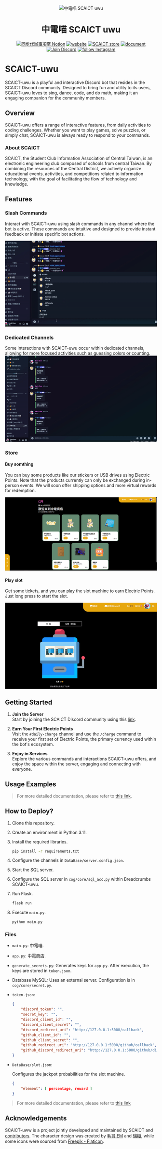 <!-- markdownlint-disable first-line-h1 -->
<!-- markdownlint-disable html -->

<div align="center">
<img src="uwu.png" width="200px" alt="中電喵 SCAICT uwu">

# 中電喵 SCAICT uwu
[![同步代辦事項至 Notion](https://github.com/SCAICT/SCAICT-uwu/actions/workflows/notion.yml/badge.svg?event=issues)](https://github.com/SCAICT/SCAICT-uwu/actions/workflows/notion.yml)
[![website](https://img.shields.io/website?label=website&&url=https%3A%2F%2Fscaict.org%2F)](https://scaict.org/)
[![SCAICT store](https://img.shields.io/website?label=SCAICT-store&&url=https%3A%2F%2Fstore.scaict.org%2F)](https://store.scaict.org/)
[![document](https://img.shields.io/website?label=Document&&url=https%3A%2F%2Fstore.scaict.org%2F)](https://g.scaict.org/doc/)
[![Join Discord](https://img.shields.io/discord/959823904266944562?label=Discord&logo=discord&)](https://dc.scaict.org)
[![follow Instagram](https://img.shields.io/badge/follow-%40scaict.tw-pink?&logo=instagram)](https://www.instagram.com/scaict.tw/)

</div>


# SCAICT-uwu
SCAICT-uwu is a playful and interactive Discord bot that resides in the SCAICT Discord community. Designed to bring fun and utility to its users, SCAICT-uwu loves to sing, dance, code, and do math, making it an engaging companion for the community members.

## Overview

SCAICT-uwu offers a range of interactive features, from daily activities to coding challenges. Whether you want to play games, solve puzzles, or simply chat, SCAICT-uwu is always ready to respond to your commands.

### About SCAICT
SCAICT, the Student Club Information Association of Central Taiwan, is an electronic engineering club composed of schools from central Taiwan. By combining the resources of the Central District, we actively organize educational events, activities, and competitions related to information technology, with the goal of facilitating the flow of technology and knowledge.

## Features

### Slash Commands

Interact with SCAICT-uwu using slash commands in any channel where the bot is active. These commands are intuitive and designed to provide instant feedback or initiate specific bot actions.

<div style="align:center">

![charge demo](https://raw.githubusercontent.com/SCAICT/doc/main/static/img/charge-demo.gif)

</div>

### Dedicated Channels

Some interactions with SCAICT-uwu occur within dedicated channels, allowing for more focused activities such as guessing colors or counting.
![color guess](https://raw.githubusercontent.com/SCAICT/doc/main/static/img/color-demo.gif)
### Store
#### Buy somthing
You can buy some products like our stickers or USB drives using Electric Points. Note that the products currently can only be exchanged during in-person events. We will soon offer shipping options and more virtual rewards for redemption.

<div align="center">

![store demo](https://raw.githubusercontent.com/SCAICT/doc/main/static/img/store-demo.png)

</div>

#### Play slot
Get some tickets, and you can play the slot machine to earn Electric Points. Just long press to start the slot.
<div align="center">

![solt demo](https://raw.githubusercontent.com/SCAICT/doc/main/static/img/slot-demo.gif)

</div>

## Getting Started
1. **Join the Server**  
   Start by joining the SCAICT Discord community using this [link](https://dc.scaict.org).

2. **Earn Your First Electric Points**  
   Visit the `#daily-charge` channel and use the `/charge` command to receive your first set of Electric Points, the primary currency used within the bot's ecosystem.

3. **Enjoy in Services**  
   Explore the various commands and interactions SCAICT-uwu offers, and enjoy the space within the server, engaging and connecting with everyone.

## Usage Examples

> For more detailed documentation, please refer to [this link](https://g.scaict.org/doc/docs/SCAICT-uwu/intro).

## How to Deploy?

1. Clone this repository.
2. Create an environment in Python 3.11.
3. Install the required libraries.

   ```bash
   pip install -r requirements.txt
   ```

4. Configure the channels in `DataBase/server.config.json`.
5. Start the SQL server.
6. Configure the SQL server in `cog/core/sql_acc.py` within Breadcrumbs SCAICT-uwu.
7. Run Flask.

   ```bash
   flask run
   ```

8. Execute `main.py`.

   ```bash
   python main.py
   ```

### Files

* `main.py`: 中電喵.
* `app.py`: 中電商店.
* `generate_secrets.py`: Generates keys for `app.py`. After execution, the keys are stored in `token.json`.
* Database MySQL: Uses an external server. Configuration is in `cog/core/secret.py`.
* `token.json`:

  ```json
  {
      "discord_token": "",
      "secret_key": "",
      "discord_client_id": "",
      "discord_client_secret": "",
      "discord_redirect_uri": "http://127.0.0.1:5000/callback",
      "github_client_id": "",
      "github_client_secret": "",
      "github_redirect_uri": "http://127.0.0.1:5000/github/callback",
      "github_discord_redirect_uri": "http://127.0.0.1:5000/github/discord-callback"
  }
  ```

* `DataBase/slot.json`:

  Configures the jackpot probabilities for the slot machine.

  ```json
  {
      "element": [ percentage, reward ]
  }
  ```
> For more detailed documentation, please refer to [this link](https://g.scaict.org/doc/docs/category/%E9%96%8B%E7%99%BC%E8%80%85%E5%B0%88%E5%8D%80)



## Acknowledgements

SCAICT-uww is a project jointly developed and maintained by SCAICT and [contributors](https://github.com/SCAICT/SCAICT-uwu/graphs/contributors). The character design was created by [毛哥 EM](https://elvismao.com/) and [瑞樹](https://www.facebook.com/ruishuowo), while some icons were sourced from [Freepik - Flaticon](https://www.flaticon.com/free-icons/slot-machine).
